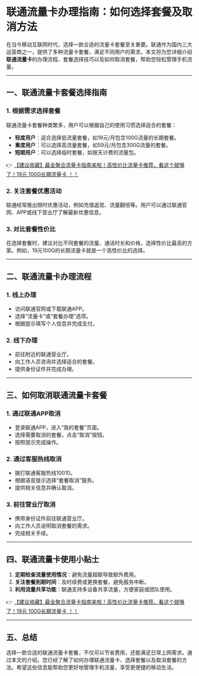 # 联通流量卡办理指南：如何选择套餐及取消方法

在当今移动互联网时代，选择一款合适的流量卡套餐至关重要。联通作为国内三大运营商之一，提供了多种流量卡套餐，满足不同用户的需求。本文将为您详细介绍**联通流量卡**的办理流程、套餐选择技巧以及如何取消套餐，帮助您轻松管理手机流量。

---

## 一、联通流量卡套餐选择指南

### 1. 根据需求选择套餐
联通流量卡套餐种类繁多，用户可以根据自己的使用习惯选择适合的套餐：
- **轻度用户**：适合选择低流量套餐，如19元/月包含100G流量的长期套餐。
- **重度用户**：可以选择高流量套餐，如59元/月包含300G流量的套餐。
- **短期用户**：可以选择临时套餐，如按天计费的流量包。

👉 [【建议收藏】最全聚合流量卡指南来啦！高性价比流量卡推荐，看这个就够了！19元 100G长期流量卡 ！！](https://bit.ly/Liuliangka)

### 2. 关注套餐优惠活动
联通经常推出限时优惠活动，例如充值返现、流量翻倍等。用户可以通过联通官网、APP或线下营业厅了解最新优惠信息。

### 3. 对比套餐性价比
在选择套餐时，建议对比不同套餐的流量、通话时长和价格，选择性价比最高的方案。例如，19元100G的长期流量卡就是一个高性价比的选择。

---

## 二、联通流量卡办理流程

### 1. 线上办理
- 访问联通官网或下载联通APP。
- 选择“流量卡”或“套餐办理”选项。
- 根据提示填写个人信息并完成支付。

### 2. 线下办理
- 前往附近的联通营业厅。
- 向工作人员咨询并选择适合的套餐。
- 提供身份证件并完成办理。

---

## 三、如何取消联通流量卡套餐

### 1. 通过联通APP取消
- 登录联通APP，进入“我的套餐”页面。
- 选择需要取消的套餐，点击“取消”按钮。
- 按照提示完成操作。

### 2. 通过客服热线取消
- 拨打联通客服热线10010。
- 根据语音提示选择“套餐取消”服务。
- 提供相关信息并确认取消。

### 3. 前往营业厅取消
- 携带身份证件前往联通营业厅。
- 向工作人员说明取消套餐的需求。
- 完成相关手续。

---

## 四、联通流量卡使用小贴士

1. **定期检查流量使用情况**：避免流量超额导致额外费用。
2. **关注套餐到期时间**：及时续费或更换套餐，避免服务中断。
3. **利用流量共享功能**：联通支持多设备共享流量，方便家庭或团队使用。

👉 [【建议收藏】最全聚合流量卡指南来啦！高性价比流量卡推荐，看这个就够了！19元 100G长期流量卡 ！！](https://bit.ly/Liuliangka)

---

## 五、总结

选择一款合适的联通流量卡套餐，不仅可以节省费用，还能满足日常上网需求。通过本文的介绍，您已经了解了如何办理联通流量卡、选择套餐以及取消套餐的方法。希望这些信息能帮助您更好地管理手机流量，享受更便捷的移动生活。
